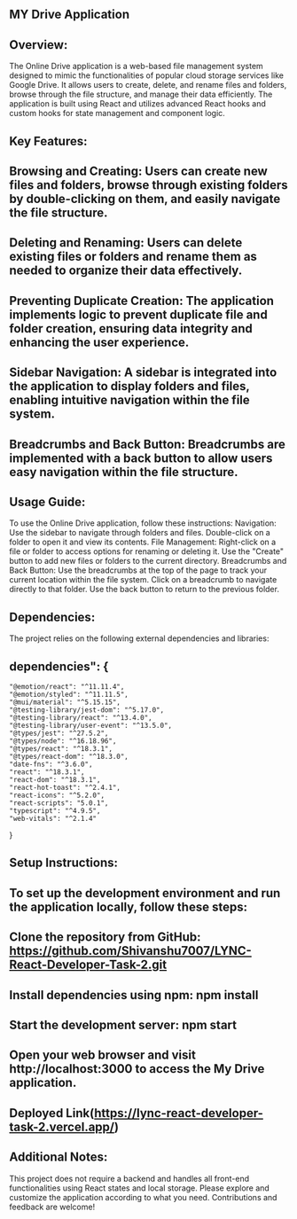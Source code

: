 ## MY Drive Application
## Overview:
The Online Drive application is a web-based file management system designed to mimic the functionalities of popular cloud storage services like Google Drive. It allows users to create, delete, and rename files and folders, browse through the file structure, and manage their data efficiently. The application is built using React and utilizes advanced React hooks and custom hooks for state management and component logic.

## Key Features:
## Browsing and Creating: Users can create new files and folders, browse through existing folders by double-clicking on them, and easily navigate the file structure.
## Deleting and Renaming: Users can delete existing files or folders and rename them as needed to organize their data effectively.
## Preventing Duplicate Creation: The application implements logic to prevent duplicate file and folder creation, ensuring data integrity and enhancing the user experience.
## Sidebar Navigation: A sidebar is integrated into the application to display folders and files, enabling intuitive navigation within the file system.
## Breadcrumbs and Back Button: Breadcrumbs are implemented with a back button to allow users easy navigation within the file structure.

## Usage Guide:
To use the Online Drive application, follow these instructions:
Navigation: Use the sidebar to navigate through folders and files. Double-click on a folder to open it and view its contents.
File Management: Right-click on a file or folder to access options for renaming or deleting it. Use the "Create" button to add new files or folders to the current directory.
Breadcrumbs and Back Button: Use the breadcrumbs at the top of the page to track your current location within the file system. Click on a breadcrumb to navigate directly to that folder. Use the back button to return to the previous folder.

## Dependencies:
The project relies on the following external dependencies and libraries:
## dependencies": {
    "@emotion/react": "^11.11.4",
    "@emotion/styled": "^11.11.5",
    "@mui/material": "^5.15.15",
    "@testing-library/jest-dom": "^5.17.0",
    "@testing-library/react": "^13.4.0",
    "@testing-library/user-event": "^13.5.0",
    "@types/jest": "^27.5.2",
    "@types/node": "^16.18.96",
    "@types/react": "^18.3.1",
    "@types/react-dom": "^18.3.0",
    "date-fns": "^3.6.0",
    "react": "^18.3.1",
    "react-dom": "^18.3.1",
    "react-hot-toast": "^2.4.1",
    "react-icons": "^5.2.0",
    "react-scripts": "5.0.1",
    "typescript": "^4.9.5",
    "web-vitals": "^2.1.4"
}
## Setup Instructions:
## To set up the development environment and run the application locally, follow these steps:

## Clone the repository from GitHub: https://github.com/Shivanshu7007/LYNC-React-Developer-Task-2.git 
## Install dependencies using npm: npm install
## Start the development server: npm start
## Open your web browser and visit http://localhost:3000 to access the My Drive application.

## Deployed Link(https://lync-react-developer-task-2.vercel.app/)

## Additional Notes:
This project does not require a backend and handles all front-end functionalities using React states and local storage.
Please explore and customize the application according to what you need. Contributions and feedback are welcome!
